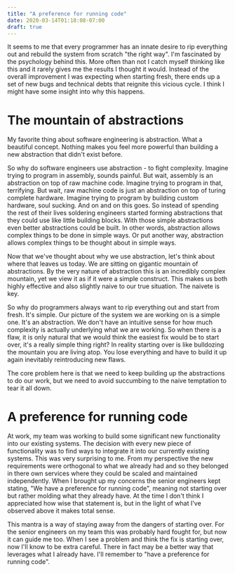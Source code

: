 ```yaml
---
title: "A preference for running code"
date: 2020-03-14T01:18:08-07:00
draft: true
---
```


It seems to me that every programmer has an innate desire to rip everything out and rebuild the system from scratch "the right way". I'm fascinated by the psychology behind this. More often than not I catch myself thinking like this and it rarely gives me the results I thought it would. Instead of the overall improvement I was expecting when starting fresh, there ends up a set of new bugs and technical debts that reignite this vicious cycle. I think I might have some insight into why this happens.

# The mountain of abstractions

My favorite thing about software engineering is abstraction. What a beautiful concept. Nothing makes you feel more powerful than building a new abstraction that didn't exist before.

So why do software engineers use abstraction - to fight complexity. Imagine trying to program in assembly, sounds painful. But wait, assembly is an abstraction on top of raw machine code. Imagine trying to program in that, terrifying. But wait, raw machine code is just an abstraction on top of turing complete hardware. Imagine trying to program by building custom hardware, soul sucking. And on and on this goes. So instead of spending the rest of their lives soldering engineers started forming abstractions that they could use like little building blocks. With those simple abstractions even better abstractions could be built. In other words, abstraction allows complex things to be done in simple ways. Or put another way, abstraction allows complex things to be thought about in simple ways.

Now that we've thought about why we use abstraction, let's think about where that leaves us today. We are sitting on gigantic mountain of abstractions. By the very nature of abstraction this is an incredibly complex mountain, yet we view it as if it were a simple construct. This makes us both highly effective and also slightly naive to our true situation. The naivete is key.

So why do programmers always want to rip everything out and start from fresh. It's simple. Our picture of the system we are working on is a simple one. It's an abstraction. We don't have an intuitive sense for how much complexity is actually underlying what we are working. So when there is a flaw, it is only natural that we would think the easiest fix would be to start over, it's a really simple thing right? In reality starting over is like bulldozing the mountain you are living atop. You lose everything and have to build it up again inevitably reintroducing new flaws.

The core problem here is that we need to keep building up the abstractions to do our work, but we need to avoid succumbing to the naive temptation to tear it all down.

# A preference for running code

At work, my team was working to build some significant new functionality into our existing systems. The decision with every new piece of functionality was to find ways to integrate it into our currently existing systems. This was very surprising to me. From my perspective the new requirements were orthogonal to what we already had and so they belonged in there own services where they could be scaled and maintained independently. When I brought up my concerns the senior engineers kept stating, "We have a preference for running code", meaning not starting over but rather molding what they already have. At the time I don't think I appreciated how wise that statement is, but in the light of what I've observed above it makes total sense.

This mantra is a way of staying away from the dangers of starting over. For the senior engineers on my team this was probably hard fought for, but now it can guide me too. When I see a problem and think the fix is starting over, now I'll know to be extra careful. There in fact may be a better way that leverages what I already have. I'll remember to "have a preference for running code".
